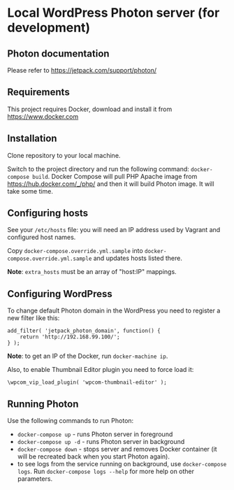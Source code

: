 Local WordPress Photon server (for development)
===============================================

## Photon documentation

Please refer to https://jetpack.com/support/photon/

## Requirements

This project requires Docker, download and install it from https://www.docker.com

## Installation

Clone repository to your local machine.

Switch to the project directory and run the following command: `docker-compose build`. Docker Compose will pull PHP Apache image from https://hub.docker.com/_/php/ and then it will build Photon image. It will take some time.

## Configuring hosts

See your `/etc/hosts` file: you will need an IP address used by Vagrant and configured host names.

Copy `docker-compose.override.yml.sample` into `docker-compose.override.yml.sample` and updates hosts listed there.

**Note**: `extra_hosts` must be an array of "host:IP" mappings.

## Configuring WordPress

To change default Photon domain in the WordPress you need to register a new filter like this:

```
add_filter( 'jetpack_photon_domain', function() {
	return 'http://192.168.99.100/';
} );
```

**Note**: to get an IP of the Docker, run `docker-machine ip`.

Also, to enable Thumbnail Editor plugin you need to force load it:

```
\wpcom_vip_load_plugin( 'wpcom-thumbnail-editor' );
```

## Running Photon

Use the following commands to run Photon:

* `docker-compose up` - runs Photon server in foreground
* `docker-compose up -d` - runs Photon server in background
* `docker-compose down` - stops server and removes Docker container (it will be recreated back when you start Photon again).
* to see logs from the service running on background, use `docker-compose logs`. Run `docker-compose logs --help` for more help on other parameters.
